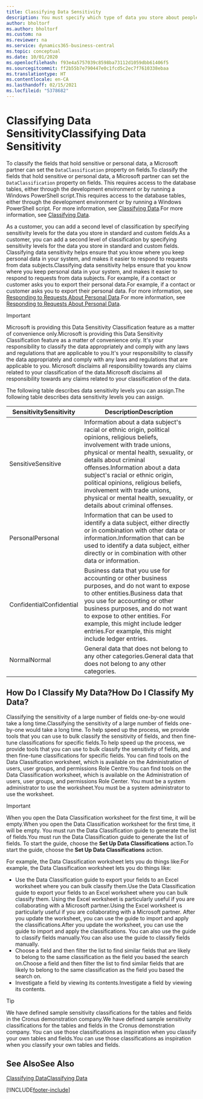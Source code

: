 ```yaml
---
title: Classifying Data Sensitivity
description: You must specify which type of data you store about people so that you can respond to data subject requests.
author: bholtorf
ms.author: bholtorf
ms.custom: na
ms.reviewer: na
ms.service: dynamics365-business-central
ms.topic: conceptual
ms.date: 10/01/2020
ms.openlocfilehash: f93e4a5757039c8598ba73112d1059dbb61406f5
ms.sourcegitcommit: ff2b55b7e790447e0c1fcd5c2ec7f7610338ebaa
ms.translationtype: HT
ms.contentlocale: en-CA
ms.lasthandoff: 02/15/2021
ms.locfileid: "5378682"
---
```

# <a name="classifying-data-sensitivity"></a><span data-ttu-id="e8a53-103">Classifying Data Sensitivity</span><span class="sxs-lookup"><span data-stu-id="e8a53-103">Classifying Data Sensitivity</span></span>
<span data-ttu-id="e8a53-104">To classify the fields that hold sensitive or personal data, a Microsoft partner can set the ```DataClassification``` property on fields.</span><span class="sxs-lookup"><span data-stu-id="e8a53-104">To classify the fields that hold sensitive or personal data, a Microsoft partner can set the ```DataClassification``` property on fields.</span></span> <span data-ttu-id="e8a53-105">This requires access to the database tables, either through the development environment or by running a Windows PowerShell script.</span><span class="sxs-lookup"><span data-stu-id="e8a53-105">This requires access to the database tables, either through the development environment or by running a Windows PowerShell script.</span></span> <span data-ttu-id="e8a53-106">For more information, see [Classifying Data](/dynamics365/business-central/dev-itpro/developer/devenv-classifying-data).</span><span class="sxs-lookup"><span data-stu-id="e8a53-106">For more information, see [Classifying Data](/dynamics365/business-central/dev-itpro/developer/devenv-classifying-data).</span></span>  

<span data-ttu-id="e8a53-107">As a customer, you can add a second level of classification by specifying sensitivity levels for the data you store in standard and custom fields.</span><span class="sxs-lookup"><span data-stu-id="e8a53-107">As a customer, you can add a second level of classification by specifying sensitivity levels for the data you store in standard and custom fields.</span></span> <span data-ttu-id="e8a53-108">Classifying data sensitivity helps ensure that you know where you keep personal data in your system, and makes it easier to respond to requests from data subjects.</span><span class="sxs-lookup"><span data-stu-id="e8a53-108">Classifying data sensitivity helps ensure that you know where you keep personal data in your system, and makes it easier to respond to requests from data subjects.</span></span> <span data-ttu-id="e8a53-109">For example, if a contact or customer asks you to export their personal data.</span><span class="sxs-lookup"><span data-stu-id="e8a53-109">For example, if a contact or customer asks you to export their personal data.</span></span> <span data-ttu-id="e8a53-110">For more information, see [Responding to Requests About Personal Data](admin-responding-to-requests-about-personal-data.md).</span><span class="sxs-lookup"><span data-stu-id="e8a53-110">For more information, see [Responding to Requests About Personal Data](admin-responding-to-requests-about-personal-data.md).</span></span>

> [!Important]
> <span data-ttu-id="e8a53-111">Microsoft is providing this Data Sensitivity Classification feature as a matter of convenience only.</span><span class="sxs-lookup"><span data-stu-id="e8a53-111">Microsoft is providing this Data Sensitivity Classification feature as a matter of convenience only.</span></span> <span data-ttu-id="e8a53-112">It's your responsibility to classify the data appropriately and comply with any laws and regulations that are applicable to you.</span><span class="sxs-lookup"><span data-stu-id="e8a53-112">It's your responsibility to classify the data appropriately and comply with any laws and regulations that are applicable to you.</span></span> <span data-ttu-id="e8a53-113">Microsoft disclaims all responsibility towards any claims related to your classification of the data.</span><span class="sxs-lookup"><span data-stu-id="e8a53-113">Microsoft disclaims all responsibility towards any claims related to your classification of the data.</span></span>  

<span data-ttu-id="e8a53-114">The following table describes data sensitivity levels you can assign.</span><span class="sxs-lookup"><span data-stu-id="e8a53-114">The following table describes data sensitivity levels you can assign.</span></span>

|<span data-ttu-id="e8a53-115">Sensitivity</span><span class="sxs-lookup"><span data-stu-id="e8a53-115">Sensitivity</span></span>|<span data-ttu-id="e8a53-116">Description</span><span class="sxs-lookup"><span data-stu-id="e8a53-116">Description</span></span>|
|----|----|
|<span data-ttu-id="e8a53-117">Sensitive</span><span class="sxs-lookup"><span data-stu-id="e8a53-117">Sensitive</span></span> | <span data-ttu-id="e8a53-118">Information about a data subject's racial or ethnic origin, political opinions, religious beliefs, involvement with trade unions, physical or mental health, sexuality, or details about criminal offenses.</span><span class="sxs-lookup"><span data-stu-id="e8a53-118">Information about a data subject's racial or ethnic origin, political opinions, religious beliefs, involvement with trade unions, physical or mental health, sexuality, or details about criminal offenses.</span></span> |
|<span data-ttu-id="e8a53-119">Personal</span><span class="sxs-lookup"><span data-stu-id="e8a53-119">Personal</span></span> | <span data-ttu-id="e8a53-120">Information that can be used to identify a data subject, either directly or in combination with other data or information.</span><span class="sxs-lookup"><span data-stu-id="e8a53-120">Information that can be used to identify a data subject, either directly or in combination with other data or information.</span></span>|
|<span data-ttu-id="e8a53-121">Confidential</span><span class="sxs-lookup"><span data-stu-id="e8a53-121">Confidential</span></span> | <span data-ttu-id="e8a53-122">Business data that you use for accounting or other business purposes, and do not want to expose to other entities.</span><span class="sxs-lookup"><span data-stu-id="e8a53-122">Business data that you use for accounting or other business purposes, and do not want to expose to other entities.</span></span> <span data-ttu-id="e8a53-123">For example, this might include ledger entries.</span><span class="sxs-lookup"><span data-stu-id="e8a53-123">For example, this might include ledger entries.</span></span>|
|<span data-ttu-id="e8a53-124">Normal</span><span class="sxs-lookup"><span data-stu-id="e8a53-124">Normal</span></span> | <span data-ttu-id="e8a53-125">General data that does not belong to any other categories.</span><span class="sxs-lookup"><span data-stu-id="e8a53-125">General data that does not belong to any other categories.</span></span>|

## <a name="how-do-i-classify-my-data"></a><span data-ttu-id="e8a53-126">How Do I Classify My Data?</span><span class="sxs-lookup"><span data-stu-id="e8a53-126">How Do I Classify My Data?</span></span>
<span data-ttu-id="e8a53-127">Classifying the sensitivity of a large number of fields one-by-one would take a long time.</span><span class="sxs-lookup"><span data-stu-id="e8a53-127">Classifying the sensitivity of a large number of fields one-by-one would take a long time.</span></span> <span data-ttu-id="e8a53-128">To help speed up the process, we provide tools that you can use to bulk classify the sensitivity of fields, and then fine-tune classifications for specific fields.</span><span class="sxs-lookup"><span data-stu-id="e8a53-128">To help speed up the process, we provide tools that you can use to bulk classify the sensitivity of fields, and then fine-tune classifications for specific fields.</span></span> <span data-ttu-id="e8a53-129">You can find tools on the Data Classification worksheet, which is available on the Administration of users, user groups, and permissions Role Centre.</span><span class="sxs-lookup"><span data-stu-id="e8a53-129">You can find tools on the Data Classification worksheet, which is available on the Administration of users, user groups, and permissions Role Center.</span></span> <span data-ttu-id="e8a53-130">You must be a system administrator to use the worksheet.</span><span class="sxs-lookup"><span data-stu-id="e8a53-130">You must be a system administrator to use the worksheet.</span></span>

> [!Important]
> <span data-ttu-id="e8a53-131">When you open the Data Classification worksheet for the first time, it will be empty.</span><span class="sxs-lookup"><span data-stu-id="e8a53-131">When you open the Data Classification worksheet for the first time, it will be empty.</span></span> <span data-ttu-id="e8a53-132">You must run the Data Classification guide to generate the list of fields.</span><span class="sxs-lookup"><span data-stu-id="e8a53-132">You must run the Data Classification guide to generate the list of fields.</span></span> <span data-ttu-id="e8a53-133">To start the guide, choose the **Set Up Data Classifications** action.</span><span class="sxs-lookup"><span data-stu-id="e8a53-133">To start the guide, choose the **Set Up Data Classifications** action.</span></span>

<span data-ttu-id="e8a53-134">For example, the Data Classification worksheet lets you do things like:</span><span class="sxs-lookup"><span data-stu-id="e8a53-134">For example, the Data Classification worksheet lets you do things like:</span></span>  

* <span data-ttu-id="e8a53-135">Use the Data Classification guide to export your fields to an Excel worksheet where you can bulk classify them.</span><span class="sxs-lookup"><span data-stu-id="e8a53-135">Use the Data Classification guide to export your fields to an Excel worksheet where you can bulk classify them.</span></span> <span data-ttu-id="e8a53-136">Using the Excel worksheet is particularly useful if you are collaborating with a Microsoft partner.</span><span class="sxs-lookup"><span data-stu-id="e8a53-136">Using the Excel worksheet is particularly useful if you are collaborating with a Microsoft partner.</span></span> <span data-ttu-id="e8a53-137">After you update the worksheet, you can use the guide to import and apply the classifications.</span><span class="sxs-lookup"><span data-stu-id="e8a53-137">After you update the worksheet, you can use the guide to import and apply the classifications.</span></span> <span data-ttu-id="e8a53-138">You can also use the guide to classify fields manually.</span><span class="sxs-lookup"><span data-stu-id="e8a53-138">You can also use the guide to classify fields manually.</span></span>  
* <span data-ttu-id="e8a53-139">Choose a field and then filter the list to find similar fields that are likely to belong to the same classification as the field you based the search on.</span><span class="sxs-lookup"><span data-stu-id="e8a53-139">Choose a field and then filter the list to find similar fields that are likely to belong to the same classification as the field you based the search on.</span></span>  
* <span data-ttu-id="e8a53-140">Investigate a field by viewing its contents.</span><span class="sxs-lookup"><span data-stu-id="e8a53-140">Investigate a field by viewing its contents.</span></span>  

> [!Tip]
> <span data-ttu-id="e8a53-141">We have defined sample sensitivity classifications for the tables and fields in the Cronus demonstration company.</span><span class="sxs-lookup"><span data-stu-id="e8a53-141">We have defined sample sensitivity classifications for the tables and fields in the Cronus demonstration company.</span></span> <span data-ttu-id="e8a53-142">You can use those classifications as inspiration when you classify your own tables and fields.</span><span class="sxs-lookup"><span data-stu-id="e8a53-142">You can use those classifications as inspiration when you classify your own tables and fields.</span></span>

## <a name="see-also"></a><span data-ttu-id="e8a53-143">See Also</span><span class="sxs-lookup"><span data-stu-id="e8a53-143">See Also</span></span>

[<span data-ttu-id="e8a53-144">Classifying Data</span><span class="sxs-lookup"><span data-stu-id="e8a53-144">Classifying Data</span></span>](/dynamics365/business-central/dev-itpro/developer/devenv-classifying-data)  


[!INCLUDE[footer-include](includes/footer-banner.md)]